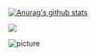 <!--
**Hxinn/Hxinn** is a ✨ _special_ ✨ repository because its `README.md` (this file) appears on your GitHub profile. -->


[![Anurag's github stats](https://github-readme-stats.vercel.app/api?username=Hxinn&show_icons=true&theme=cobalt)](https://github.com/anuraghazra/github-readme-stats)

<a href="https://github.com/anuraghazra/convoychat">
  <img align="center" src="https://github-readme-stats.vercel.app/api/top-langs/?username=Hxinn&&hide=vue,javascript,css,html" />
</a>

![picture](https://raw.githubusercontent.com/saadeghi/saadeghi/master/dino.gif)
